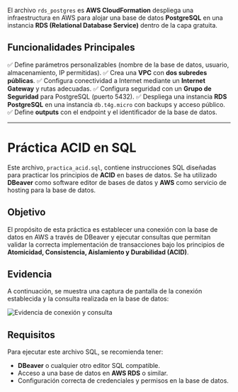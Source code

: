 El archivo `rds_postgres` es **AWS CloudFormation** despliega una infraestructura en AWS para alojar una base de datos **PostgreSQL** en una instancia **RDS (Relational Database Service)** dentro de la capa gratuita.

##  Funcionalidades Principales

✅ Define parámetros personalizables (nombre de la base de datos, usuario, almacenamiento, IP permitidas).
✅ Crea una **VPC** con **dos subredes públicas**.
✅ Configura conectividad a Internet mediante un **Internet Gateway** y rutas adecuadas.
✅ Configura seguridad con un **Grupo de Seguridad** para PostgreSQL (puerto 5432).
✅ Despliega una instancia **RDS PostgreSQL** en una instancia `db.t4g.micro` con backups y acceso público.
✅ Define **outputs** con el endpoint y el identificador de la base de datos.

---

# Práctica ACID en SQL  

Este archivo, `practica_acid.sql`, contiene instrucciones SQL diseñadas para practicar los principios de **ACID** en bases de datos. Se ha utilizado **DBeaver** como software editor de bases de datos y **AWS** como servicio de hosting para la base de datos.  

## Objetivo  
El propósito de esta práctica es establecer una conexión con la base de datos en AWS a través de DBeaver y ejecutar consultas que permitan validar la correcta implementación de transacciones bajo los principios de **Atomicidad, Consistencia, Aislamiento y Durabilidad (ACID)**.  

## Evidencia  
A continuación, se muestra una captura de pantalla de la conexión establecida y la consulta realizada en la base de datos:  

![Evidencia de conexión y consulta](DEM0-1/Evidencia/ConexionYConsultaBD.jpg)  

## Requisitos  
Para ejecutar este archivo SQL, se recomienda tener:  
- **DBeaver** o cualquier otro editor SQL compatible.  
- Acceso a una base de datos en **AWS RDS** o similar.  
- Configuración correcta de credenciales y permisos en la base de datos.  

 
